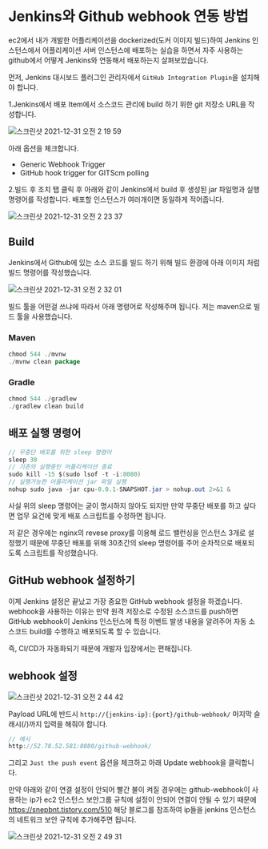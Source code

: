 # Jenkins와 Github webhook 연동 방법

ec2에서 내가 개발한 어플리케이션을 dockerized(도커 이미지 빌드)하여 Jenkins 인스턴스에서 어플리케이션 서버 인스턴스에 배포하는 실습을 하면서 자주 사용하는 github에서 어떻게 Jenkins와 연동해서 배포하는지 살펴보았습니다.

먼저, Jenkins 대시보드 플러그인 관리자에서 `GitHub Integration Plugin`을 설치해야 합니다.


1.Jenkins에서 배포 Item에서 소스코드 관리에 build 하기 위한 git 저장소 URL을 작성합니다.

![스크린샷 2021-12-31 오전 2 19 59](https://user-images.githubusercontent.com/22395934/147774113-d075a14f-31d6-4771-8327-06e9532559b0.png)

아래 옵션을 체크합니다.

- Generic Webhook Trigger
- GitHub hook trigger for GITScm polling


2.빌드 후 조치 탭 클릭 후 아래와 같이 Jenkins에서 build 후 생성된 jar 파일명과 실행 명령어를 작성합니다. 배포할 인스턴스가 여러개이면 동일하게 적어줍니다.

![스크린샷 2021-12-31 오전 2 23 37](https://user-images.githubusercontent.com/22395934/147774313-c8c6a6f9-f7a1-4447-bbc8-e37153da5925.png)

## Build

Jenkins에서 Github에 있는 소스 코드를 빌드 하기 위해 빌드 환경에 아래 이미지 처럼 빌드 명령어를 작성했습니다. 

![스크린샷 2021-12-31 오전 2 32 01](https://user-images.githubusercontent.com/22395934/147774880-bdba71b2-2b56-44fb-bde1-6019bb0b0baf.png)

빌드 툴을 어떤걸 쓰냐에 따라서 아래 명령어로 작성해주며 됩니다. 저는 maven으로 빌드 툴을 사용했습니다.

### Maven

```java
chmod 544 ./mvnw
./mvnw clean package
```

### Gradle

```java
chmod 544 ./gradlew
./gradlew clean build
```

## 배포 실행 명령어

```java
// 무중단 배포를 위한 sleep 명령어
sleep 30 
// 기존의 실행중인 어플리케이션 종료
sudo kill -15 $(sudo lsof -t -i:8080)
// 실행가능한 어플리케이션 jar 파일 실행
nohup sudo java -jar cpu-0.0.1-SNAPSHOT.jar > nohup.out 2>&1 &
```

사실 위의 sleep 명령어는 굳이 명시하지 않아도 되지만 만약 무중단 배포를 하고 싶다면 업무 요건에 맞게 배포 스크립트를 수정하면 됩니다. 

저 같은 경우에는 nginx의 revese proxy를 이용해 로드 밸런싱을 인스턴스 3개로 설정했기 때문에 무중단 배포를 위해 30초간의 sleep 명령어를 주어 순차적으로 배포되도록 스크립트를 작성했습니다.



## GitHub webhook 설정하기

이제 Jenkins 설정은 끝났고 가장 중요한 GitHub webhook 설정을 하겠습니다. webhook을 사용하는 이유는 만약 원격 저장소로 수정된 소스코드를 push하면 GitHub webhook이 Jenkins 인스턴스에 특정 이벤트 발생 내용을 알려주어 자동 소스코드 build를 수행하고 배포되도록 할 수 있습니다. 

즉, CI/CD가 자동화되기 때문에 개발자 입장에서는 편해집니다.

## webhook 설정

![스크린샷 2021-12-31 오전 2 44 42](https://user-images.githubusercontent.com/22395934/147775808-d580d616-10d7-4604-b464-14af00d3e3a7.png)

Payload URL에 반드시 `http://{jenkins-ip}:{port}/github-webhook/` 마지막 슬래시(/)까지 입력을 해줘야 합니다.

```java
// 예시
http://52.78.52.581:8080/github-webhook/
```

그리고 `Just the push event` 옵션을 체크하고  아래 Update webhook을 클릭합니다.

만약 아래와 같이 연결 설정이 안되어 빨간 불이 켜질 경우에는 github-webhook이 사용하는 ip가 ec2 인스턴스 보안그룹 규칙에 설정이 안되어 연결이 안될 수 있기 때문에 https://snepbnt.tistory.com/510 해당 블로그를 참조하여 ip들을 jenkins 인스턴스의 네트워크 보안 규칙에 추가해주면 됩니다.

![스크린샷 2021-12-31 오전 2 49 31](https://user-images.githubusercontent.com/22395934/147776174-b4ac41e1-3898-455b-b59e-690909d93c59.png)


